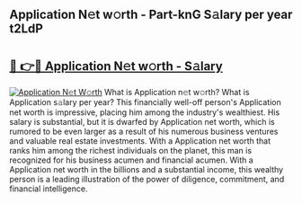 ## Application N𝚎t w𝚘rth - Part-knG S𝚊lary per year t2LdP

# <h2><a href="http://gc0drp.nevu.top/?p=Application">🔗 👉🔴 Application N𝚎t w𝚘rth - S𝚊lary</a></h2>

[![Application N𝚎t W𝚘rth](https://i.imgur.com/Oavwk0R.jpeg)](http://gc0drp.nevu.top/?p=Application)
What is Application n𝚎t w𝚘rth? What is Application s𝚊lary per year?
This financially well-off person's Application net worth is impressive, placing him among the industry's wealthiest. His salary is substantial, but it is dwarfed by Application net worth, which is rumored to be even larger as a result of his numerous business ventures and valuable real estate investments. With a Application net worth that ranks him among the richest individuals on the planet, this man is recognized for his business acumen and financial acumen. With a Application net worth in the billions and a substantial income, this wealthy person is a leading illustration of the power of diligence, commitment, and financial intelligence.
